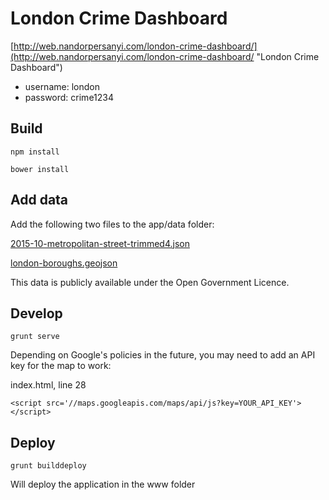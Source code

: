 # London Crime Dashboard

[http://web.nandorpersanyi.com/london-crime-dashboard/](http://web.nandorpersanyi.com/london-crime-dashboard/ "London Crime Dashboard")

- username: london
- password: crime1234

## Build

`npm install`

`bower install`

## Add data

Add the following two files to the app/data folder:

[2015-10-metropolitan-street-trimmed4.json](http://web.nandorpersanyi.com/london-crime-dashboard/data/2015-10-metropolitan-street-trimmed4.json)

[london-boroughs.geojson](http://web.nandorpersanyi.com/london-crime-dashboard/data/london-boroughs.geojson)

This data is publicly available under the Open Government Licence.

## Develop

`grunt serve`

Depending on Google's policies in the future, you may need to add an API key for the map to work:

index.html, line 28

`<script src='//maps.googleapis.com/maps/api/js?key=YOUR_API_KEY'></script>`

## Deploy

`grunt builddeploy`

Will deploy the application in the www folder